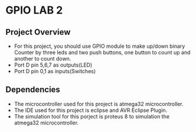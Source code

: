 # GPIO LAB 2

## Project Overview

- For this project, you should use GPIO module to make up/down binary Counter by three leds and two push buttons, one button to count up and another to count down.
- Port D pin 5,6,7 as outputs(LED)
- Port D pin 0,1 as inputs(Switches)

## Dependencies
- The microcontroller used for this project is atmega32 microcontroller.
- The IDE used for this project is eclipse and AVR Eclipse Plugin.
- The simulation tool for this porject is proteus 8 to simulation the atmega32 microcontroller.
